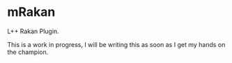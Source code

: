 # mRakan
L++ Rakan Plugin.


This is a work in progress, I will be writing this as soon as I get my hands on the champion.
